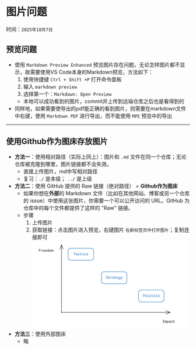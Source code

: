 # 图片问题

时间：`2025年10月7日`

## 预览问题

- 使用 `Markdown Preview Enhanced` 预览图片存在问题，无论怎样图片都不显示，故需要使用VS Code本身的Markdown预览，方法如下：
    1. 使用快捷键 `Ctrl + Shift +P` 打开命令面板
    2. 输入 `markdown preview` 
    3. 选择第一个：`Markdown: Open Preview`
  - 本地可以成功看到的图片，commit并上传到远端仓库之后也是看得到的
- 同样地，如果需要使导出的pdf能正确的看到图片，则需要在markdown文件中右键，使用 `Markdown PDF` 进行导出，而不能使用 `MPE` 预览中的导出

---

## 使用Github作为图床存放图片

- **方法一**：使用相对路径（实际上同上）：图片和 `.md` 文件在同一个仓库；无论仓库被克隆到哪里，图片链接都不会失效。
  - 直接上传图片，md中写相对路径
  - 复习：`./` 是本级； `../` 是上级
- **方法二**：使用 GitHub 提供的 Raw 链接（绝对路径） = **Github作为图床**
  - 如果你想在**外部**的 Markdown 文件（比如在其他网站、博客或另一个仓库的 issue）中使用这张图片，你需要一个可以公开访问的 URL。GitHub 为仓库中的每个文件都提供了这样的 "Raw" 链接。
  - 步骤
     1. 上传图片
     2. 获取链接：点击图片进入预览，右键图片 `在新标签页中打开图片`；复制连接即可
![1](https://raw.githubusercontent.com/ursa-minor-alkaid/Psychoanalysis-Learning/e26a5b6d09f914b6202a63f8a12ac8eba8c4359c/Pictures/%E3%80%90Nobus%E3%80%9120-Transference_v1.001.png)
-  **方法三**：使用外部图床
   -  略
